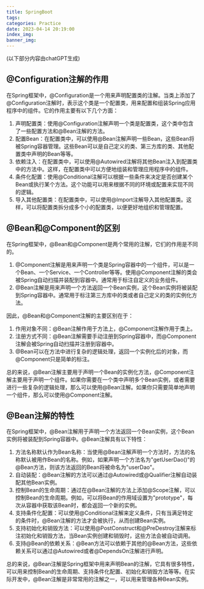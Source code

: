 ```yaml
---
title: SpringBoot
tags: 
categories: Practice
date: 2023-04-14 20:19:00
index_img: 
banner_img: 
---
```


(以下部分内容由chatGPT生成)

## @Configuration注解的作用

在Spring框架中，@Configuration是一个用来声明配置类的注解。当类上添加了@Configuration注解时，表示这个类是一个配置类，用来配置和组装Spring应用程序中的组件。它的作用主要有以下几个方面：

1. 声明配置类：使用@Configuration注解声明一个类是配置类，这个类中包含了一些配置方法和@Bean注解的方法。
2. 配置Bean：在配置类中，可以使用@Bean注解声明一些Bean，这些Bean将被Spring容器管理。这些Bean可以是自己定义的类、第三方库的类、其他配置类中声明的Bean等等。
3. 依赖注入：在配置类中，可以使用@Autowired注解将其他Bean注入到配置类中的方法中。这样，在配置类中可以方便地组装和管理应用程序中的组件。
4. 条件化配置：使用@Conditional注解可以根据一些条件来决定是否创建某个Bean或执行某个方法。这个功能可以用来根据不同的环境或配置来实现不同的逻辑。
5. 导入其他配置类：在配置类中，可以使用@Import注解导入其他配置类。这样，可以将配置类拆分成多个小的配置类，以便更好地组织和管理配置。



## @Bean和@Component的区别

在Spring框架中，@Bean和@Component是两个常用的注解，它们的作用是不同的。

1. @Component注解是用来声明一个类是Spring容器中的一个组件，可以是一个Bean、一个Service、一个Controller等等。使用@Component注解的类会被Spring自动扫描并装配到容器中。通常用于标注自定义的业务组件。
2. @Bean注解是用来声明一个方法返回一个Bean实例，这个Bean实例将被装配到Spring容器中。通常用于标注第三方库中的类或者自己定义的类的实例化方法。

因此，@Bean和@Component注解的主要区别在于：

1. 作用对象不同：@Bean注解作用于方法上，@Component注解作用于类上。
2. 注册方式不同：@Bean注解需要手动注册到Spring容器中，而@Component注解会被Spring自动扫描并注册到容器中。
3. @Bean可以在方法中进行复杂的逻辑处理，返回一个实例化后的对象，而@Component只是简单的标注。

总的来说，@Bean注解主要用于声明一个Bean的实例化方法，@Component注解主要用于声明一个组件。如果你需要在一个类中声明多个Bean实例，或者需要进行一些复杂的逻辑处理，那么可以使用@Bean注解。如果你只需要简单地声明一个组件，那么可以使用@Component注解。



## @Bean注解的特性

在Spring框架中，@Bean注解用于声明一个方法返回一个Bean实例，这个Bean实例将被装配到Spring容器中。@Bean注解具有以下特性：

1. 方法名称默认作为Bean名称：当使用@Bean注解声明一个方法时，方法的名称默认被用作Bean的名称。例如，如果声明一个方法名为"getUserDao()"的@Bean方法，则该方法返回的Bean将被命名为"userDao"。
2. 自动装配：@Bean注解的方法可以通过@Autowired或@Qualifier注解自动装配其他Bean实例。
3. 控制Bean的生命周期：通过在@Bean注解的方法上添加@Scope注解，可以控制Bean的生命周期。例如，可以将Bean的作用域设置为"prototype"，每次从容器中获取该Bean时，都会返回一个新的实例。
4. 支持条件化配置：可以使用@Conditional注解来定义条件，只有当满足特定的条件时，@Bean注解的方法才会被执行，从而创建Bean实例。
5. 支持初始化和销毁方法：可以使用@PostConstruct和@PreDestroy注解来标注初始化和销毁方法，当Bean实例创建和销毁时，这些方法会被自动调用。
6. 支持@Bean的依赖关系：@Bean方法可以依赖于其他的@Bean方法，这些依赖关系可以通过@Autowired或者@DependsOn注解进行声明。

总的来说，@Bean注解是Spring框架中用来声明Bean的注解，它具有很多特性，可以用来控制Bean的生命周期、支持条件化配置、初始化和销毁方法等等。在实际开发中，@Bean注解是非常常用的注解之一，可以用来管理各种Bean实例。